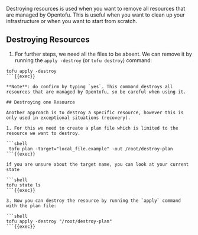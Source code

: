Destroying resources is used when you want to remove all resources that are managed by Opentofu. This is useful when you want to clean up your infrastructure or when you want to start from scratch.

## Destroying Resources

1. For further steps, we need all the files to be absent. We can remove it by running the `apply -destroy` (or `tofu destroy`) command:
   
```shell
tofu apply -destroy
```{{exec}}

**Note**: do confirm by typing `yes`. This command destroys all resources that are managed by Opentofu, so be careful when using it.

## Destroying one Resource

Another approach is to destroy a specific resource, however this is only used in exceptional situations (recovery). 

1. For this we need to create a plan file which is limited to the resource we want to destroy. 

```shell
 tofu plan -target="local_file.example" -out /root/destroy-plan
```{{exec}}

if you are unsure about the target name, you can look at your current state

```shell
tofu state ls
```{{exec}}

3. Now you can destroy the resource by running the `apply` command with the plan file:

```shell
tofu apply -destroy "/root/destroy-plan"
```{{exec}}

